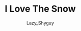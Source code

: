 ---
media: "images/rounds/round_4_2/i_love_the_snow.png"
media_type: image
title: I Love The Snow
author: Lazy_Shyguy
desc: Bjeurn Suez takes in the natural beauty of <i>Banshee Pit</i> while on an expedition.
---